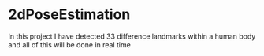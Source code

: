 # 2dPoseEstimation

In this project I have detected 33 difference landmarks within a human body and all of this will be done in real time
